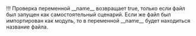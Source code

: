 !!! Проверка переменной \_\_name\_\_ возвращает true, только если файл был запущен как самостоятельный сценарий. Если же файл был импортирован как модуль, то в переменной \_\_name\_\_ будет находиться название файла. 

